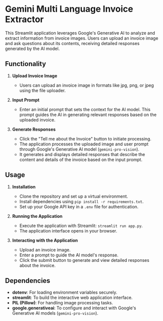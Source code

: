 # Gemini Multi Language Invoice Extractor

This Streamlit application leverages Google's Generative AI to analyze and extract information from invoice images. Users can upload an invoice image and ask questions about its contents, receiving detailed responses generated by the AI model.

## Functionality

1. **Upload Invoice Image**
   - Users can upload an invoice image in formats like jpg, png, or jpeg using the file uploader.

2. **Input Prompt**
   - Enter an initial prompt that sets the context for the AI model. This prompt guides the AI in generating relevant responses based on the uploaded invoice.

3. **Generate Responses**
   - Click the "Tell me about the Invoice" button to initiate processing.
   - The application processes the uploaded image and user prompt through Google's Generative AI model (`gemini-pro-vision`).
   - It generates and displays detailed responses that describe the content and details of the invoice based on the input prompt.

## Usage

1. **Installation**
   - Clone the repository and set up a virtual environment.
   - Install dependencies using `pip install -r requirements.txt`.
   - Set up your Google API key in a `.env` file for authentication.

2. **Running the Application**
   - Execute the application with Streamlit: `streamlit run app.py`.
   - The application interface opens in your browser.

3. **Interacting with the Application**
   - Upload an invoice image.
   - Enter a prompt to guide the AI model's response.
   - Click the submit button to generate and view detailed responses about the invoice.

## Dependencies

- **dotenv**: For loading environment variables securely.
- **streamlit**: To build the interactive web application interface.
- **PIL (Pillow)**: For handling image processing tasks.
- **google.generativeai**: To configure and interact with Google's Generative AI models (`gemini-pro-vision`).
